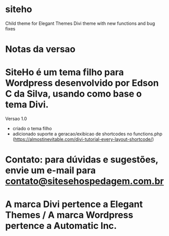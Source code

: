 # siteho
Child theme for Elegant Themes Divi theme with new functions and bug fixes

# Notas da versao
# SiteHo é um tema filho para Wordpress desenvolvido por Edson C da Silva, usando como base o tema Divi.

Versao 1.0
- criado o tema filho
- adicionado suporte a geracao/exibicao de shortcodes no functions.php (https://almostinevitable.com/divi-tutorial-every-layout-shortcode/)


# Contato: para dúvidas e sugestões, envie um e-mail para contato@sitesehospedagem.com.br
# A marca Divi pertence a Elegant Themes / A marca Wordpress pertence a Automatic Inc.
